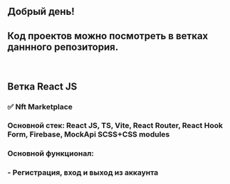 ## Добрый день! 
## Код проектов можно посмотреть в ветках даннного репозитория.
<br/>

## Ветка React JS
### ✅ Nft Marketplace
### Основной стек: React JS, TS, Vite, React Router, React Hook Form, Firebase, MockApi SCSS+CSS modules
### Основной функционал:
### - Регистрация, вход и выход из аккаунта 













